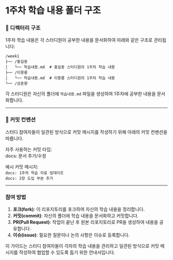 # 1주차 학습 내용 폴더 구조

### 📁 디렉터리 구조
1주차 학습 내용은 각 스터디원이 공부한 내용을 문서화하여 아래와 같은 구조로 관리됩니다:
```
/week1  
├── /홍길동  
│   └── 학습내용.md  # 홍길동 스터디원의 1주차 학습 내용  
├── /이몽룡  
│   └── 학습내용.md  # 이몽룡 스터디원의 1주차 학습 내용  
└── /성춘향
```

각 스터디원은 자신의 폴더에 `학습내용.md` 파일을 생성하여 1주차에 공부한 내용을 문서화합니다.

---

### 📌 커밋 컨벤션
스터디 참여자들이 일관된 방식으로 커밋 메시지를 작성하기 위해 아래의 커밋 컨벤션을 따릅니다.

자주 사용하는 커밋 타입:  
docs: 문서 추가/수정  

예시 커밋 메시지:  
`docs: 1주차 학습 자료 업데이트`  
`docs: 2장 도입 부분 추가`  

---

### 참여 방법

1. **포크(fork)**: 이 리포지토리를 포크하여 자신의 학습 내용을 정리합니다.
2. **커밋(commit)**: 자신의 폴더에 학습 내용을 문서화하고 커밋합니다.
3. **PR(Pull Request)**: 작업이 끝난 후 원본 리포지토리로 PR을 생성하여 내용을 공유합니다.
4. **이슈(issue)**: 필요한 질문이나 논의 사항은 이슈로 등록합니다.


이 가이드는 스터디 참여자들이 각자의 학습 내용을 관리하고 일관된 방식으로 커밋 메시지를 작성하여 협업할 수 있도록 돕기 위한 안내서입니다.
